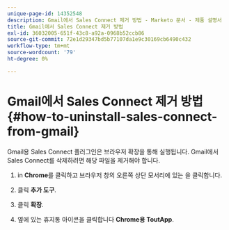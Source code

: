 ```yaml
---
unique-page-id: 14352548
description: Gmail에서 Sales Connect 제거 방법 - Marketo 문서 - 제품 설명서
title: Gmail에서 Sales Connect 제거 방법
exl-id: 36032005-651f-43c8-a92a-0968b52ccb86
source-git-commit: 72e1d29347bd5b77107da1e9c30169cb6490c432
workflow-type: tm+mt
source-wordcount: '79'
ht-degree: 0%

---
```


# Gmail에서 Sales Connect 제거 방법 {#how-to-uninstall-sales-connect-from-gmail}

Gmail용 Sales Connect 플러그인은 브라우저 확장을 통해 실행됩니다. Gmail에서 Sales Connect를 삭제하려면 해당 파일을 제거해야 합니다.

1. in **Chrome**&#x200B;를 클릭하고 브라우저 창의 오른쪽 상단 모서리에 있는 을 클릭합니다.

1. 클릭 **추가 도구**.

1. 클릭 **확장**.

1. 옆에 있는 휴지통 아이콘을 클릭합니다 **Chrome용 ToutApp**.
